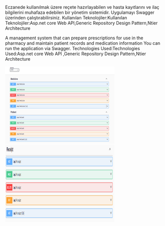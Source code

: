 Eczanede kullanılmak üzere reçete hazırlayabilen ve hasta kayıtlarını ve ilaç bilgilerini muhafaza edebilen bir yönetim sistemidir.
Uygulamayı Swagger üzerinden çalıştırabilirsiniz.
Kullanılan Teknolojiler:Kullanılan Teknolojiler:Asp.net core Web API,Generic Repository Design Pattern,Ntier Architecture


A management system that can prepare prescriptions for use in the pharmacy and maintain patient records and medication information
You can run the application via Swagger.
Technologies Used:Technologies Used:Asp.net core Web API ,Generic Repository Design Pattern,Ntier Architecture

<img src="https://github.com/AysenurBALKAN/PharmacyManagementApi/blob/master/ph1.PNG" width="70%" height="250px">
<img src="https://github.com/AysenurBALKAN/PharmacyManagementApi/blob/master/ph2.PNG" width="70%" height="250px">
